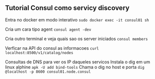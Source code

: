 ## Tutorial Consul como servicy discovery

Entra no docker em modo interativo
```sudo docker exec -it consul01 sh```

Cria um cara tipo agent
```consul agent -dev```

Cria outro terminal e veja quais sao os server iniciados
```consul members```

Verficar na API do consul as informacoes
```curl localhost:8500/v1/catalog/nodes```


Consultas de DNS para ver os IP daqueles servicos
Instala o dig em um linux alphine
```apk -U add bind-tools```
Chama o dig no host e porta
```dig @localhost -p 8600 consul01.node.consul```